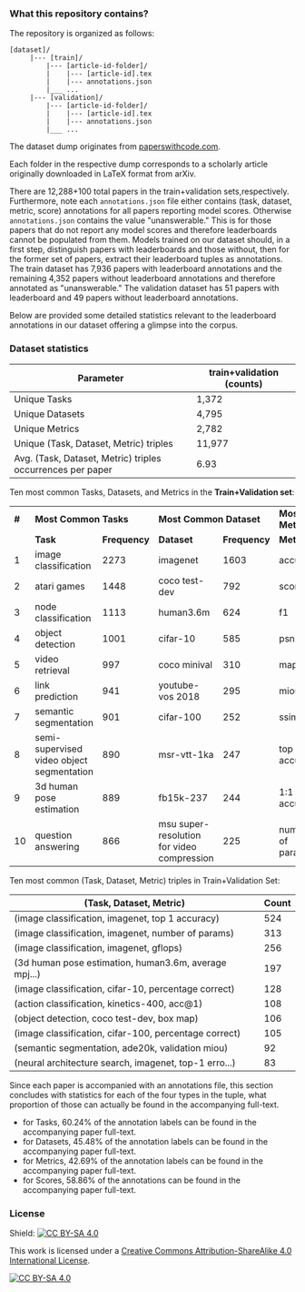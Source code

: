 <!--## SOTA? Tracking the State-of-the-Art Empirical Artificial Intelligence Research

The central activity around empirical AI research includes automated tasks defined via a task dataset for which machine learning models are developed whose performance can be evaluated by a standard set of evaluation metrics. Pushing the state-of-the-art boundaries in empirical AI research means optimizing the models developed for the tasks in terms of speed, accuracy, or storage. As such researchers in this domain often seem to ask the central question “What’s the state-of-the-art result for task XYZ right now?” 


Instead of seeking out the answer buried in the ranked list of documents via a search query made on traditional search engines, researchers instead look for the answer on community-curated leaderboards such as https://paperswithcode.com/ or https://orkg.org/benchmarks. These leaderboards are websites specifically designed to showcase the performance of all introduced machine learning models on a machine learning task dataset. As such researchers seeking to find out the best model performance on a task dataset can easily obtain this information on these websites via their performance trendline overviews showcasing various model performances over a task dataset over time.


In this Shared Task, we hope to go beyond the community curation of leaderboards and instead  realize the vision of obtaining the most efficient machine learning model capable of automatically detecting leaderboards. The efficiency of the submitted machine learning models as a solution to the shared task will be tested based on speed, model parameters, and leaderboard detection F1 measure.-->


### What this repository contains?
 
The repository is organized as follows:

```
[dataset]/	
     |--- [train]/
	     |--- [article-id-folder]/
		 |    |--- [article-id].tex
		 |    |--- annotations.json	
	     |___ ...
     |--- [validation]/
	     |--- [article-id-folder]/
		 |    |--- [article-id].tex
		 |    |--- annotations.json	
	     |___ ...		 
```
<!--     |--- [test1-few-shot]/		# hidden
	     |--- [article-counter-folder]/
		 |    |--- [article-id].tei.xml
		 |    |--- annotations.txt		# hidden
		 |    |--- code-link.txt	   # optional	
	     |___ ...
     |--- [test2-zero-shot]/		# hidden			
			 |--- [article-counter-folder]/
			 |    |--- [article-id].tei.xml
			 |    |--- annotations.txt		# hidden
			 |    |--- code-link.txt		   # optional	 
			 |___ ...-->

The dataset dump originates from [paperswithcode.com](https://paperswithcode.com/).

Each folder in the respective dump corresponds to a scholarly article
originally downloaded in LaTeX format from arXiv.

<!--
Of the 5207 papers in the train set, only 625 papers reported their code links as a mention within the paper's text. Similarly, of the 2242 papers in the test set, only 215 papers reported their code links as a mention within the paper's text. Whereever found, for the two repositories respectively, the code link annotations are included in the file `code-link.txt`.
-->

There are 12,288+100 total papers in the train+validation sets,respectively. Furthermore, note each `annotations.json` file either contains (task, dataset, metric, score) annotations for all papers reporting model scores. Otherwise `annotations.json` contains the value "unanswerable." This is for those papers that do not report any model scores and therefore leaderboards cannot be populated from them. Models trained on our dataset should, in a first step, distinguish papers with leaderboards and those without, then for the former set of papers, extract their leaderboard tuples as annotations. The train dataset has 7,936 papers with leaderboard annotations and the remaining 4,352 papers without leaderboard annotations and therefore annotated as "unanswerable." The validation dataset has 51 papers with leaderboard and 49 papers without leaderboard annotations.

Below are provided some detailed statistics relevant to the leaderboard annotations in our dataset offering a glimpse into the corpus. 

### Dataset statistics

| Parameter | train+validation (counts) |
| --- | --- |
| Unique Tasks | 1,372 |
| Unique Datasets | 4,795 |
| Unique Metrics | 2,782 |
| Unique (Task, Dataset, Metric) triples | 11,977 |
| Avg. (Task, Dataset, Metric) triples occurrences per paper | 6.93 |

Ten most common Tasks, Datasets, and Metrics in the **Train+Validation set**:
<table>
  <tr>
    <td> <b>#</b> </td>
    <td colspan="2"><b>Most Common Tasks</b></td>
    <td colspan="2"><b>Most Common Dataset</b></td>
    <td colspan="2"><b>Most Common Metric</b></td>
  </tr>
  <tr>
    <td>  </td>
    <td><b>Task</b></td>
    <td><b>Frequency</b></td>
    <td><b>Dataset</b></td>
    <td><b>Frequency</b></td>
    <td><b>Metric</b></td>
    <td><b>Frequency</b></td>
  </tr>
  <tr>
		<td>1</td>
		<td>image classification</td>
		<td>2273</td>
		<td>imagenet</td>
		<td>1603</td>
		<td>accuracy</td>
		<td>4383</td>
	</tr>
	<tr>
		<td>2</td>
		<td>atari games</td>
		<td>1448</td>
		<td>coco test-dev</td>
		<td>792</td>
		<td>score</td>
		<td>1515</td>
	</tr>
	<tr>
		<td>3</td>
		<td>node classification</td>
		<td>1113</td>
		<td>human3.6m</td>
		<td>624</td>
		<td>f1</td>
		<td>1384</td>
	</tr>
	<tr>
		<td>4</td>
		<td>object detection</td>
		<td>1001</td>
		<td>cifar-10</td>
		<td>585</td>
		<td>psnr</td>
		<td>1144</td>
	</tr>
	<tr>
		<td>5</td>
		<td>video retrieval</td>
		<td>997</td>
		<td>coco minival</td>
		<td>310</td>
		<td>map</td>
		<td>1068</td>
	</tr>
	<tr>
		<td>6</td>
		<td>link prediction</td>
		<td>941</td>
		<td>youtube-vos 2018</td>
		<td>295</td>
		<td>miou</td>
		<td>862</td>
	</tr>
	<tr>
		<td>7</td>
		<td>semantic segmentation</td>
		<td>901</td>
		<td>cifar-100</td>
		<td>252</td>
		<td>ssim</td>
		<td>799</td>
	</tr>
	<tr>
		<td>8</td>
		<td>semi-supervised video object segmentation</td>
		<td>890</td>
		<td>msr-vtt-1ka</td>
		<td>247</td>
		<td>top 1 accuracy</td>
		<td>789</td>
	</tr>
	<tr>
		<td>9</td>
		<td>3d human pose estimation</td>
		<td>889</td>
		<td>fb15k-237</td>
		<td>244</td>
		<td>1:1 accuracy</td>
		<td>787</td>
	</tr>
	<tr>
		<td>10</td>
		<td>question answering</td>
		<td>866</td>
		<td>msu super-resolution for video compression</td>
		<td>225</td>
		<td>number of params</td>
		<td>759</td>
	</tr>
</table>

Ten most common (Task, Dataset, Metric) triples in Train+Validation Set:

| (Task, Dataset, Metric) | Count |
| --- | --- |
| (image classification, imagenet, top 1 accuracy) | 524 |
| (image classification, imagenet, number of params) | 313 |
| (image classification, imagenet, gflops) | 256 |
| (3d human pose estimation, human3.6m, average mpj...) | 197 |
| (image classification, cifar-10, percentage correct) | 128 |
| (action classification, kinetics-400, acc@1) | 108 |
| (object detection, coco test-dev, box map) | 106 |
| (image classification, cifar-100, percentage correct) | 105 |
| (semantic segmentation, ade20k, validation miou) | 92 |
| (neural architecture search, imagenet, top-1 erro...) | 83 |

Since each paper is accompanied with an annotations file, this section concludes with statistics for each of the four types in the tuple, what proportion of those can actually be found in the accompanying full-text.

- for Tasks, 60.24% of the annotation labels can be found in the accompanying paper full-text.
- for Datasets, 45.48% of the annotation labels can be found in the accompanying paper full-text.
- for Metrics, 42.69% of the annotation labels can be found in the accompanying paper full-text.
- for Scores, 58.86% of the annotations can be found in the accompanying paper full-text.

<!--
### Rough Timeline:

September 5, 2023 - first version training dataset public release and test dataset private release
-->

### License

Shield: [![CC BY-SA 4.0][cc-by-sa-shield]][cc-by-sa]

This work is licensed under a
[Creative Commons Attribution-ShareAlike 4.0 International License][cc-by-sa].

[![CC BY-SA 4.0][cc-by-sa-image]][cc-by-sa]

[cc-by-sa]: http://creativecommons.org/licenses/by-sa/4.0/
[cc-by-sa-image]: https://licensebuttons.net/l/by-sa/4.0/88x31.png
[cc-by-sa-shield]: https://img.shields.io/badge/License-CC%20BY--SA%204.0-lightgrey.svg
